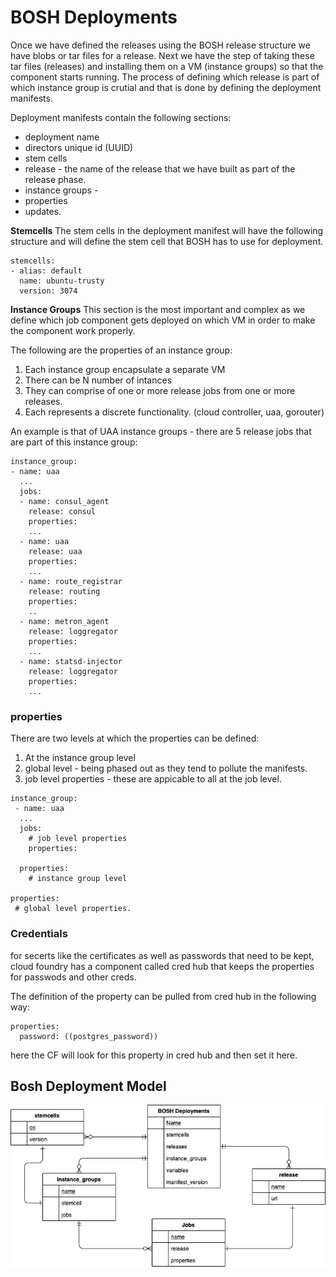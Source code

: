 # BOSH Deployments 

Once we have defined the releases using the BOSH release structure we have blobs or tar files for a
release. Next we have the step of taking these tar files (releases) and installing them on a VM
(instance groups) so that the component starts running. The process of defining which release is
part of which instance group is crutial and that is done by defining the deployment manifests. 

Deployment manifests contain the following sections: 
* deployment name 
* directors unique id (UUID) 
* stem cells 
* release - the name of the release that we have built as part of the release phase.  
* instance groups - 
* properties 
* updates. 

**Stemcells** 
The stem cells in the deployment manifest will have the following structure and will define the stem
cell that BOSH has to use for deployment. 

```
stemcells: 
- alias: default
  name: ubuntu-trusty
  version: 3074 
```

**Instance Groups** 
This section is the most important and complex as we define which job component gets deployed on
which VM in order to make the component work properly. 

The following are the properties of an instance group: 
1. Each instance group encapsulate a separate VM
2. There can be N number of intances 
3. They can comprise of one or more release jobs from one or more releases. 
4. Each represents a discrete functionality. (cloud controller, uaa, gorouter) 

An example is that of UAA instance groups - there are 5 release jobs that are part of this instance
group: 

```
instance_group: 
- name: uaa 
  ...
  jobs: 
  - name: consul_agent
    release: consul
    properties: 
    ...
  - name: uaa 
    release: uaa 
    properties: 
    ... 
  - name: route_registrar 
    release: routing 
    properties: 
    .. 
  - name: metron_agent
    release: loggregator
    properties: 
    ... 
  - name: statsd-injector 
    release: loggregator 
    properties: 
    ...

```

### properties 
There are two levels at which the properties can be defined: 
1. At the instance group level  
2. global level - being phased out as they tend to pollute the manifests. 
3. job level properties - these are appicable to all at the job level. 

```
instance_group: 
 - name: uaa 
  ...
  jobs: 
    # job level properties 
    properties: 
  
  properties:
    # instance group level  

properties: 
 # global level properties. 

``` 

### Credentials 
for secerts like the certificates as well as passwords that need to be kept, cloud foundry has a
component called cred hub that keeps the properties for passwods and other creds. 

The definition of the property can be pulled from cred hub in the following way: 

```
properties: 
  password: ((postgres_password)) 

```

here the CF will look for this property in cred hub and then set it here. 


## Bosh Deployment Model 

![bosh-deployment](images/bosh-deployment.png) 
